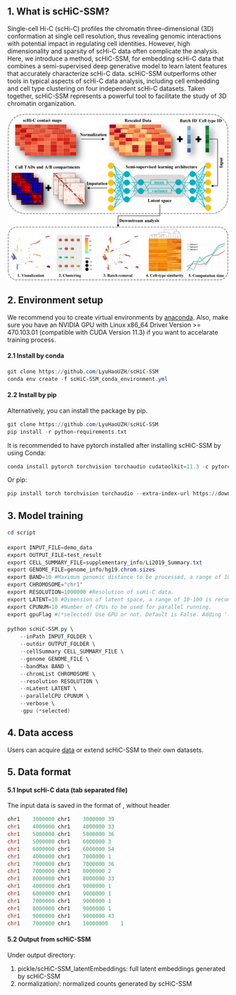 ﻿

## 1. What is scHiC-SSM?

Single-cell Hi-C (scHi-C) profiles the chromatin three-dimensional (3D) conformation at single cell resolution, thus revealing genomic interactions with potential impact in regulating cell identities. However, high dimensionality and sparsity of scHi-C data often complicate the analysis. Here, we introduce a method, scHiC-SSM, for embedding scHi-C data that combines a semi-supervised deep generative model to learn latent features that accurately characterize scHi-C data. scHiC-SSM outperforms other tools in typical aspects of scHi-C data analysis, including cell embedding and cell type clustering on four independent scHi-C datasets. Taken together, scHiC-SSM represents a powerful tool to facilitate the study of 3D chromatin organization.

![image](https://github.com/LyuHaoUZH/scHiC-SSM/blob/main/img/flowchart.png)

## 2. Environment setup
We recommend you to create virtual environments by [anaconda](https://docs.anaconda.com/anaconda/install/linux/). Also, make sure you have an NVIDIA GPU with Linux x86_64 Driver Version >= 470.103.01 (compatible with CUDA Version 11.3) if you want to accelarate training process.
#### 2.1 Install by conda

```powershell
git clone https://github.com/LyuHaoUZH/scHiC-SSM
conda env create -f scHiC-SSM_conda_environment.yml
```
#### 2.2 Install by pip
Alternatively, you can install the package by pip.

```powershell
git clone https://github.com/LyuHaoUZH/scHiC-SSM
pip install -r python-requirements.txt
```
It is recommended to have pytorch installed after installing scHiC-SSM by using Conda:
```powershell
conda install pytorch torchvision torchaudio cudatoolkit=11.3 -c pytorch
```
Or pip:
```powershell
pip install torch torchvision torchaudio --extra-index-url https://download.pytorch.org/whl/cu113
```
## 3. Model training

```powershell
cd script

export INPUT_FILE=demo_data
export OUTPUT_FILE=test_result
export CELL_SUMMARY_FILE=supplementary_info/Li2019_Summary.txt
export GENOME_FILE=genome_info/hg19.chrom.sizes
export BAND=10 #Maximum genomic distance to be processed, a range of 10-100 is recommended.
export CHROMOSOME="chr1"
export RESOLUTION=1000000 #Resolution of scHi-C data.
export LATENT=10 #Dimension of latent space, a range of 10-100 is recommended.
export CPUNUM=10 #Number of CPUs to be used for parallel running.
export gpuFlag #(*selected) Use GPU or not. Default is False. Adding '-gpu' to turn it on.

python scHiC-SSM.py \
    --inPath INPUT_FOLDER \
    --outdir OUTPUT_FOLDER \
    --cellSummary CELL_SUMMARY_FILE \
    --genome GENOME_FILE \
    --bandMax BAND \
    --chromList CHROMOSOME \
    --resolution RESOLUTION \
    --nLatent LATENT \
    --parallelCPU CPUNUM \
    --verbose \
    -gpu (*selected)
```
## 4. Data access
Users can acquire [data](https://drive.google.com/drive/folders/1fcq1gKC1OO89tFd3bEEtAWgnveJesSyG?usp=sharing%20Dependencies) or extend scHiC-SSM to their own datasets.
## 5. Data format
#### 5.1 Input scHi-C data (tab separated file)
The input data is saved in the format of <chr1> <pos1> <chr2> <pos2> <counts>, without header
```powershell
chr1	3000000	chr1	3000000	39
chr1	4000000	chr1	4000000	33
chr1	5000000	chr1	5000000	36
chr1	5000000	chr1	6000000	3
chr1	6000000	chr1	6000000	54
chr1	4000000	chr1	7000000	1
chr1	7000000	chr1	7000000	36
chr1	7000000	chr1	8000000	2
chr1	8000000	chr1	8000000	33
chr1	4000000	chr1	9000000	1
chr1	6000000	chr1	9000000	1
chr1	7000000	chr1	9000000	1
chr1	8000000	chr1	9000000	1
chr1	9000000	chr1	9000000	43
chr1	7000000	chr1	10000000	1
```
#### 5.2 Output from scHiC-SSM
Under output directory:
1) pickle/scHiC-SSM_latentEmbeddings: full latent embeddings generated by scHiC-SSM
2) normalization/: normalized counts generated by scHiC-SSM
